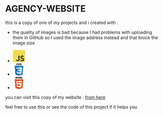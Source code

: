 # AGENCY-WEBSITE

this is a copy of  one of my projects and i created with :

- the quality of images is bad because I had problems with uploading them in GitHub so I used the image address instead and that brock the image size

- <img src="https://raw.githubusercontent.com/devicons/devicon/master/icons/javascript/javascript-original.svg" alt="javascript" width="40" height="40" style="max-width:100%;"> 
- <img src="https://raw.githubusercontent.com/devicons/devicon/master/icons/css3/css3-original-wordmark.svg" alt="css3" width="40" height="40" style="max-width:100%;">
- <img src="https://raw.githubusercontent.com/devicons/devicon/master/icons/html5/html5-original-wordmark.svg" alt="html5" width="40" height="40" style="max-width:100%;">

you can visit this copy of my website  :  <a href="https://agency-website-indol.vercel.app/" >from here</a>

feel free to use this or see the code of this project if it helps you
